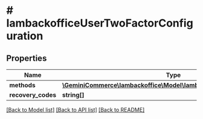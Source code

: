 # # IambackofficeUserTwoFactorConfiguration


## Properties 


Name | Type | Description | Notes
------------ | ------------- | ------------- | -------------
**methods**| [**\GeminiCommerce\Iambackoffice\Model\IambackofficeTwoFactorMethod[]**](IambackofficeTwoFactorMethod.md) |   | [optional]
**recovery_codes**| **string[]** |   | [optional]


[[Back to Model list]](../../README.md#models) [[Back to API list]](../../README.md#endpoints) [[Back to README]](../../README.md)

